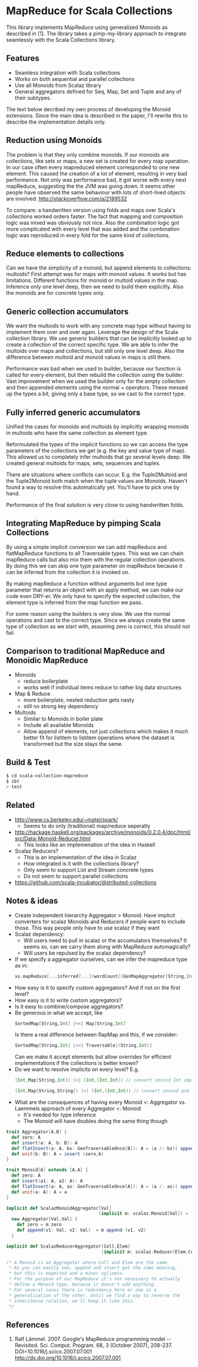 # MapReduce for Scala Collections

This library implements MapReduce using generalized Monoids as described
in [1]. The library takes a pimp-my-library approach to integrate
seamlessly with the Scala Collections library.

## Features

 * Seamless integration with Scala collections
 * Works on both sequential and parallel collections
 * Use all Monoids from Scalaz library
 * General aggregators defined for Seq, Map, Set and Tuple
   and any of their subtypes.

The text below decribed my own process of developing the Monoid
extensions. Since the main idea is described in the paper, I'll rewrite
this to describe the implementation details only.

## Reduction using Monoids

The problem is that they only combine monoids. If our monoids are
collections, like sets or maps, a new set is created for every map
operation. In our case often every mapreduced element corresponded to one
new element. This caused the creation of a lot of element, resulting in
very bad performance. Not only was performance bad, it got worse with
every next mapReduce, suggesting the the JVM was going down. It seems
other people have observed the same behaviour with lots of short-lived
objects are involved: http://stackoverflow.com/a/2189532

To compare: a handwritten version using folds and maps over Scala's
collections worked orders faster. The fact that mapping and composition
logic was mixed was obviously not nice. Also the combination logic got
more complicated with every level that was added and the combination
logic was reproduced in every fold for the same kind of collections.

## Reduce elements to collections

Can we have the simplicity of a monoid, but append elements to
collections: multoids? First attempt was for maps with monoid values. It
works but has limitations. Different functions for monoid or multoid
values in the map. Inference only one level deep, then we need to build
them explicitly. Also the monoids are for concrete types only.

## Generic collection accumulators

We want the multoids to work with any concrete map type without having
to implement them over and over again. Leverage the design of the Scala
collection library. We use generic builders that can be implicitly looked
up to create a collection of the correct specific type. We are able to
infer the multoids over maps and collections, but still only one level
deep. Also the difference between multoid and monoid values in maps is
still there.

Performance was bad when we used to builder, because our function is
called for every element, but then rebuild the collection using the
builder. Vast improvement when we used the builder only for the empty
collection and then appended elements using the normal + operators. These
messed up the types a bit, giving only a base type, so we cast to the
correct type.

## Fully inferred generic accumulators

Unified the cases for monoids and multoids by implicitly wrapping monoids
in multoids who have the same collection as element type.

Reformulated the types of the implicit functions so we can access the
type parameters of the collections we get (e.g. the key and value type of
map). This allowed us to completely infer multoids that go several levels
deep. We created general multoids for maps, sets, sequences and tuples.

There are situations where conflicts can occur. E.g. the Tuple2Multoid and
the Tuple2Monoid both match when the tuple values are Monoids. Haven't found
a way to resolve this automatically yet. You'll have to pick one by hand. 

Performance of the final solution is very close to using handwritten folds.

## Integrating MapReduce by pimping Scala Collections

By using a simple implicit conversion we can add mapReduce and
flatMapReduce functions to all Traversable types. This was we can
chain mapReduce calls but also mix them with the regular collection
operations. By doing this we can skip one type parameter on mapReduce
because it can be inferred from the collection it is invoked on.

By making mapReduce a function without arguments but one type parameter
that returns an object with an apply method, we can make our code even
DRY-er.  We only have to specify the expected collection, the element
type is inferred from the map function we pass.

For some reason using the builders is very slow. We use the normal
operations and cast to the correct type. Since we always create the
same type of collection as we start with, assuming zero is correct,
this should not fail.

## Comparison to traditional MapReduce and Monoidic MapReduce

 * Monoids
   - reduce boilerplate
   - works well if individual items reduce to rather big data structures
 * Map & Reduce
   - more boilerplate, nested reduction gets nasty
   - still no strong key dependency
 * Multoids
   - Similar to Monoids in boiler plate
   - Include all available Monoids
   - Allow append of elements, not just collections which makes it much
     better fit for listitem to listitem operations where the dataset is
     transformed but the size stays the same.
   
## Build & Test

```sh
$ cd scala-collection-mapreduce
$ sbt
> test
```

## Related

 * http://www.cs.berkeley.edu/~matei/spark/
   - Seems to do only (traditional) map/reduce seperatly
 * http://hackage.haskell.org/packages/archive/monoids/0.2.0.4/doc/html/src/Data-Monoid-Reducer.html
   - This looks like an implemenation of the idea in Haskell
 * Scalaz Reducers?
   - This is an implementation of the idea in Scalaz
   - How integrated is it with the collections library?
   - Only seem to support List and Stream concrete types
   - Do not seem to support parallel collections
 * https://github.com/scala-incubator/distributed-collections

## Notes & ideas

 * Create independent hierarchy Aggregator > Monoid. Have implicit
   converters for scalaz Monoids and Reducers if people want to include
   those. This way people only have to use scalaz if they want
 * Scalaz dependency:
   - Will users need to pull in scalaz or the accumulators themselves?
     It seems so, can we carry them along with MapReduce automagically?
   - Will users be repulsed by the scalaz dependency?
 * If we specify a aggregator ourselves, can we infer the mapreduce type as in:
   ```scala
   xs.mapReduce[...inferred?...](wordCount)(GenMapAggregator[String,Int,SortedMap]) // Maybe change the order of the type parameters for readability
   ```
 * How easy is it to specify custom aggregators? And if not on the first level?
 * How easy is it to write custom aggregators?
 * Is it easy to combine/compose aggregators?
 * Be generous in what we accept, like
   ```scala
   SortedMap[String,Int] |<<| Map[String,Int]
   ```
   Is there a real difference between flapMap and this, if we consider:
   ```scala
   SortedMap[String,Int] |<<| Traversable[(String,Int)]
   ```
   Can we make it accept elements but allow overrides for efficient implementations
   if the collections is better known?
 * Do we want to resolve implicits on every level? E.g.
   ```scala
   (Int,Map[String,Int]) |<| (Int,(Int,Int)) // convert second Int implicitly to String
   ```
   ```scala
   (Int,Map[String,String]) |<| (Int,(Int,Int)) // convert second and third Int implicitly to String
   ```
 * What are the consequences of having every Monoid <: Aggregator
   vs. Laemmels approach of every Aggregator <: Monoid
   - It's needed for type inference
   - The Monoid will have doubles doing the same thing though

```scala
trait Aggregator[A,B] {
  def zero: A
  def insert(a: A, b: B): A
  def flatInsert(a: A, bs: GenTraversableOnce[B]): A = (a /: bs)( append (_,_) )
  def unit(b: B): A = insert (zero,b)
}

trait Monoid[A] extends [A,A] {
  def zero: A
  def insert(a1: A, a2: A): A
  def flatInsert(a: A, as: GenTraversableOnce[A]): A = (a /: as)( append (_,_) )
  def unit(a: A): A = a
}

implicit def ScalazMonoidAggregator[Val]
                                   (implicit m: scalaz.Monoid[Val]) =
  new Aggregator[Val,Val] {
    def zero = m.zero
    def append(v1: Val, v2: Val)  = m append (v1, v2)
  }

implicit def ScalazReducerAggregator[Coll,Elem]
                                    (implicit m: scalaz.Reducer[Elem,Coll] = ???

/* A Monoid is an Aggregator where Coll and Elem are the same.
 * As you can easily see, append and insert get the same meaning,
 * but this is expected and a minor ugliness.
 * For the purpose of our MapReduce it's not necessary to actually
 * define a Monoid type, because it doesn't add anything.
 * For several cases there is redundancy here or one is a
 * generalization of the other. Until we find a way to reverse the
 * inheritence relation, we'll keep it like this.
 */
```

## References

 1. Ralf Lämmel. 2007. Google's MapReduce programming model -- Revisited. Sci. Comput. Program. 68, 3 (October 2007), 208-237. DOI=10.1016/j.scico.2007.07.001 http://dx.doi.org/10.1016/j.scico.2007.07.001
